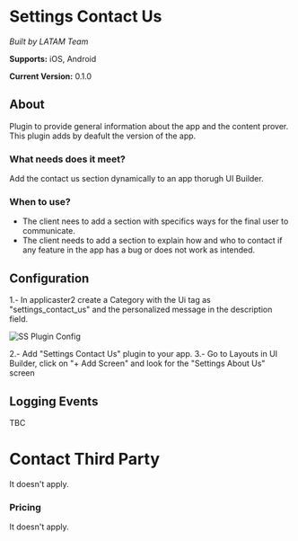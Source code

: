 
# Settings Contact Us

*Built by LATAM Team*

**Supports:** iOS, Android


**Current Version:** 0.1.0

## About

Plugin to provide general information about the app and the content prover. This plugin adds by deafult the version of the app.

### What needs does it meet?

Add the contact us section dynamically to an app thorugh UI Builder. 


### When to use?
- The client nees to add a section with specifics ways for the final user to communicate.
- The client needs to add a section to explain how and who to contact if any feature in the app has a bug or does not work as intended.


## Configuration

1.- In applicaster2 create a Category with the Ui tag as "settings_contact_us" and the personalized message in the description field.

![SS Plugin Config](https://raw.githubusercontent.com/applicaster/latam-product-documentation/master/about_us/ss2.png)

2.- Add "Settings Contact Us" plugin to your app.
3.- Go to Layouts in UI Builder, click on "+ Add Screen" and look for the "Settings About Us" screen


## Logging Events

TBC


# Contact Third Party
It doesn't apply.



### Pricing

It doesn't apply.

